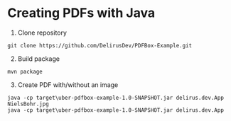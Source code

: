 # Creating PDFs with Java

1. Clone repository

```
git clone https://github.com/DelirusDev/PDFBox-Example.git
```

2. Build package

```
mvn package
```

3. Create PDF with/without an image

```
java -cp target\uber-pdfbox-example-1.0-SNAPSHOT.jar delirus.dev.App NielsBohr.jpg
java -cp target\uber-pdfbox-example-1.0-SNAPSHOT.jar delirus.dev.App
```
